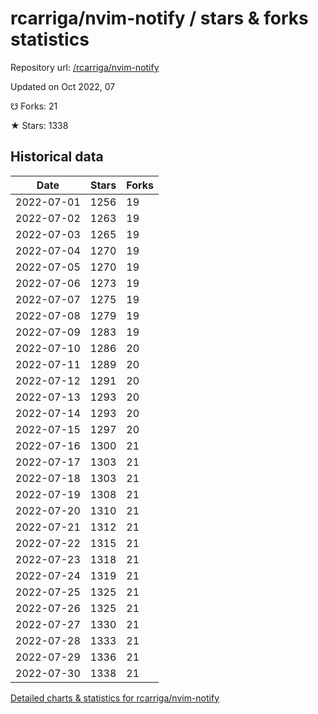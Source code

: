 # rcarriga/nvim-notify / stars & forks statistics

Repository url: [/rcarriga/nvim-notify](https://github.com/rcarriga/nvim-notify)

Updated on Oct 2022, 07

☋ Forks: 21

★ Stars: 1338

## Historical data
| Date | Stars | Forks |
|------|-------|-------|
| 2022-07-01 | 1256 | 19 | 
| 2022-07-02 | 1263 | 19 | 
| 2022-07-03 | 1265 | 19 | 
| 2022-07-04 | 1270 | 19 | 
| 2022-07-05 | 1270 | 19 | 
| 2022-07-06 | 1273 | 19 | 
| 2022-07-07 | 1275 | 19 | 
| 2022-07-08 | 1279 | 19 | 
| 2022-07-09 | 1283 | 19 | 
| 2022-07-10 | 1286 | 20 | 
| 2022-07-11 | 1289 | 20 | 
| 2022-07-12 | 1291 | 20 | 
| 2022-07-13 | 1293 | 20 | 
| 2022-07-14 | 1293 | 20 | 
| 2022-07-15 | 1297 | 20 | 
| 2022-07-16 | 1300 | 21 | 
| 2022-07-17 | 1303 | 21 | 
| 2022-07-18 | 1303 | 21 | 
| 2022-07-19 | 1308 | 21 | 
| 2022-07-20 | 1310 | 21 | 
| 2022-07-21 | 1312 | 21 | 
| 2022-07-22 | 1315 | 21 | 
| 2022-07-23 | 1318 | 21 | 
| 2022-07-24 | 1319 | 21 | 
| 2022-07-25 | 1325 | 21 | 
| 2022-07-26 | 1325 | 21 | 
| 2022-07-27 | 1330 | 21 | 
| 2022-07-28 | 1333 | 21 | 
| 2022-07-29 | 1336 | 21 | 
| 2022-07-30 | 1338 | 21 | 


[Detailed charts & statistics for rcarriga/nvim-notify](https://reviewgithub.com/rep/rcarriga/nvim-notify)
